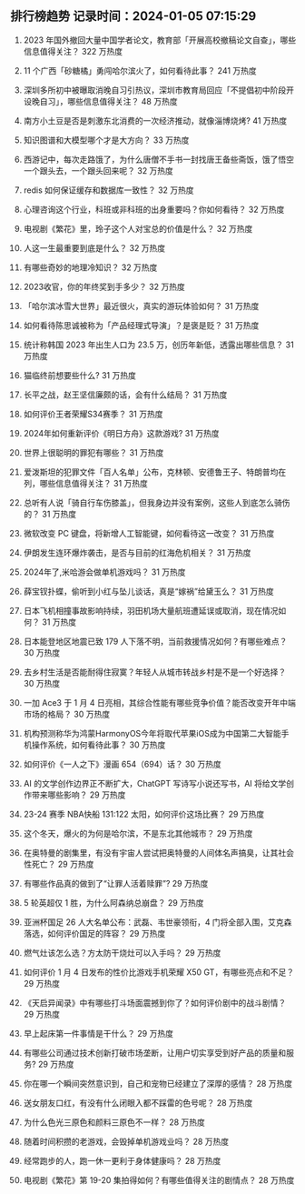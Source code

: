 
## 排行榜趋势 记录时间：2024-01-05 07:15:29
  
  1. 2023 年国外撤回大量中国学者论文，教育部「开展高校撤稿论文自查」，哪些信息值得关注？ 322 万热度
    
  2. 11 个广西「砂糖橘」勇闯哈尔滨火了，如何看待此事？ 241 万热度
    
  3. 深圳多所初中被曝取消晚自习引热议，深圳市教育局回应「不提倡初中阶段开设晚自习」，哪些信息值得关注？ 48 万热度
    
  4. 南方小土豆是否是刺激东北消费的一次经济推动，就像淄博烧烤? 41 万热度
    
  5. 知识图谱和大模型哪个才是大方向？ 33 万热度
    
  6. 西游记中，每次走路饿了，为什么唐僧不手书一封找唐王备些斋饭，饿了悟空一个跟头去，一个跟头回来呢？ 32 万热度
    
  7. redis 如何保证缓存和数据库一致性？ 32 万热度
    
  8. 心理咨询这个行业，科班或非科班的出身重要吗？你如何看待？ 32 万热度
    
  9. 电视剧《繁花》里，玲子这个人对宝总的价值是什么？ 32 万热度
    
  10. 人这一生最重要到底是什么？ 32 万热度
    
  11. 有哪些奇妙的地理冷知识？ 32 万热度
    
  12. 2023收官，你的年终奖到手多少？ 32 万热度
    
  13. 「哈尔滨冰雪大世界」最近很火，真实的游玩体验如何？ 31 万热度
    
  14. 如何看待陈思诚被称为「产品经理式导演」？是褒是贬？ 31 万热度
    
  15. 统计称韩国 2023 年出生人口为 23.5 万，创历年新低，透露出哪些信息？ 31 万热度
    
  16. 猫临终前想要些什么? 31 万热度
    
  17. 长平之战，赵王坚信廉颇的话，会有什么结局？ 31 万热度
    
  18. 如何评价王者荣耀S34赛季？ 31 万热度
    
  19. 2024年如何重新评价《明日方舟》这款游戏? 31 万热度
    
  20. 世界上很聪明的罪犯有哪些？ 31 万热度
    
  21. 爱泼斯坦的犯罪文件「百人名单」公布，克林顿、安德鲁王子、特朗普均在列，哪些信息值得关注？ 31 万热度
    
  22. 总听有人说「骑自行车伤膝盖」，但我身边并没有案例，这些人到底怎么骑伤的？ 31 万热度
    
  23. 微软改变 PC 键盘，将新增人工智能键，如何看待这一改变？ 31 万热度
    
  24. 伊朗发生连环爆炸袭击，是否与目前的红海危机相关？ 31 万热度
    
  25. 2024年了,米哈游会做单机游戏吗？ 31 万热度
    
  26. 薛宝钗扑蝶，偷听到小红与坠儿谈话，真是“嫁祸”给黛玉么？ 31 万热度
    
  27. 日本飞机相撞事故影响持续，羽田机场大量航班遭延误或取消，现在情况如何？ 31 万热度
    
  28. 日本能登地区地震已致 179 人下落不明，当前救援情况如何？有哪些难点？ 30 万热度
    
  29. 去乡村生活是否能耐得住寂寞？年轻人从城市转战乡村是不是一个好选择？ 30 万热度
    
  30. 一加 Ace3 于 1 月 4 日亮相，其综合性能有哪些竞争价值？能否改变开年中端市场的格局？ 30 万热度
    
  31. 机构预测称华为鸿蒙HarmonyOS今年将取代苹果iOS成为中国第二大智能手机操作系统，如何看待此事？ 30 万热度
    
  32. 如何评价《一人之下》漫画 654（694）话？ 30 万热度
    
  33. AI 的文学创作边界正不断扩大，ChatGPT 写诗写小说还写书，AI 将给文学创作带来哪些影响？ 29 万热度
    
  34. 23-24 赛季 NBA快船 131:122 太阳，如何评价这场比赛？ 29 万热度
    
  35. 这个冬天，爆火的为何是哈尔滨，不是东北其他城市？ 29 万热度
    
  36. 在奥特曼的剧集里，有没有宇宙人尝试把奥特曼的人间体名声搞臭，让其社会性死亡？ 29 万热度
    
  37. 有哪些作品真的做到了“让罪人活着赎罪”? 29 万热度
    
  38. 5 轮英超仅 1 胜，为什么阿森纳总崩盘？ 29 万热度
    
  39. 亚洲杯国足 26 人大名单公布：武磊、韦世豪领衔，4 门将全部入围，艾克森落选，如何评价国足的阵容？ 29 万热度
    
  40. 燃气灶该怎么选？方太防干烧灶可以入手吗？ 29 万热度
    
  41. 如何评价 1 月 4 日发布的性价比游戏手机荣耀 X50 GT，有哪些亮点和不足？ 29 万热度
    
  42. 《天启异闻录》中有哪些打斗场面震撼到你了？如何评价剧中的战斗剧情？ 29 万热度
    
  43. 早上起床第一件事情是干什么？ 29 万热度
    
  44. 有哪些公司通过技术创新打破市场垄断，让用户切实享受到好产品的质量和服务? 29 万热度
    
  45. 你在哪一个瞬间突然意识到，自己和宠物已经建立了深厚的感情？ 28 万热度
    
  46. 送女朋友口红，有没有什么闭眼入都不踩雷的色号呢？ 28 万热度
    
  47. 为什么色光三原色和颜料三原色不一样？ 28 万热度
    
  48. 随着时间积攒的老游戏，会毁掉单机游戏业吗？ 28 万热度
    
  49. 经常跑步的人，跑一休一更利于身体健康吗？ 28 万热度
    
  50. 电视剧《繁花》第 19-20 集拍得如何？有哪些值得关注的剧情点？ 28 万热度
    